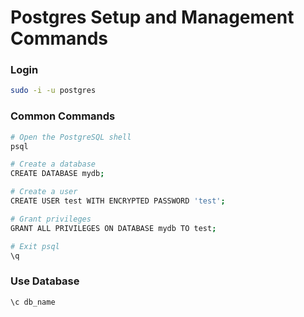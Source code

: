 # Postgres Setup and Management Commands

### Login
```sh
sudo -i -u postgres
```

### Common Commands
```sh
# Open the PostgreSQL shell
psql

# Create a database
CREATE DATABASE mydb;

# Create a user
CREATE USER test WITH ENCRYPTED PASSWORD 'test';

# Grant privileges
GRANT ALL PRIVILEGES ON DATABASE mydb TO test;

# Exit psql
\q
```

### Use Database
```sh
\c db_name
```
